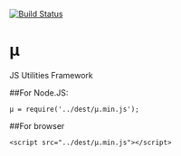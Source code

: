 [![Build Status](https://travis-ci.org/efureev/mu.svg?branch=master)](https://travis-ci.org/efureev/mu)

# µ
JS Utilities Framework

##For Node.JS: 
```
µ = require('../dest/µ.min.js');
```

##For browser
```
<script src="../dest/µ.min.js"></script>
```